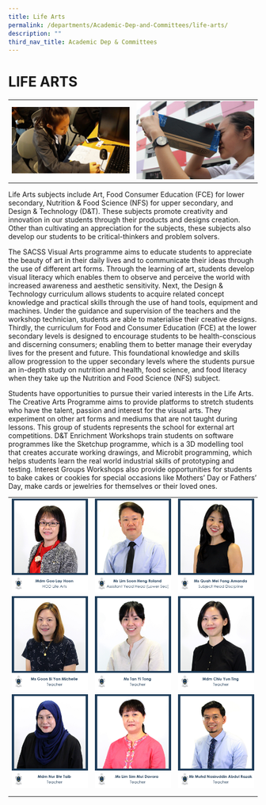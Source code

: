 ```yaml
---
title: Life Arts
permalink: /departments/Academic-Dep-and-Committees/life-arts/
description: ""
third_nav_title: Academic Dep & Committees
---
```

# LIFE ARTS

|   |   |
|---|---|
| ![](/images/Departments/Academic%20Dep%20&%20Comittee/LIFE%20ARTS/20190325_094646-scaled.jpg) | ![](/images/Departments/Academic%20Dep%20&%20Comittee/LIFE%20ARTS/IMG_8297-scaled.jpg)  |

Life Arts subjects include Art, Food Consumer Education (FCE) for lower secondary, Nutrition & Food Science (NFS) for upper secondary, and Design & Technology (D&T). These subjects promote creativity and innovation in our students through their products and designs creation. Other than cultivating an appreciation for the subjects, these subjects also develop our students to be critical-thinkers and problem solvers.

The SACSS Visual Arts programme aims to educate students to appreciate the beauty of art in their daily lives and to communicate their ideas through the use of different art forms. Through the learning of art, students develop visual literacy which enables them to observe and perceive the world with increased awareness and aesthetic sensitivity. Next, the Design & Technology curriculum allows students to acquire related concept knowledge and practical skills through the use of hand tools, equipment and machines. Under the guidance and supervision of the teachers and the workshop technician, students are able to materialise their creative designs. Thirdly, the curriculum for Food and Consumer Education (FCE) at the lower secondary levels is designed to encourage students to be health-conscious and discerning consumers; enabling them to better manage their everyday lives for the present and future. This foundational knowledge and skills allow progression to the upper secondary levels where the students pursue an in-depth study on nutrition and health, food science, and food literacy when they take up the Nutrition and Food Science (NFS) subject. 

Students have opportunities to pursue their varied interests in the Life Arts. The Creative Arts Programme aims to provide platforms to stretch students who have the talent, passion and interest for the visual arts. They experiment on other art forms and mediums that are not taught during lessons. This group of students represents the school for external art competitions. D&T Enrichment Workshops train students on software programmes like the Sketchup programme, which is a 3D modelling tool that creates accurate working drawings, and Microbit programming, which helps students learn the real world industrial skills of prototyping and testing. Interest Groups Workshops also provide opportunities for students to bake cakes or cookies for special occasions like Mothers’ Day or Fathers’ Day, make cards or jewelries for themselves or their loved ones.

|   |   |   |
|---|---|---|
|![](/images/Departments/Academic%20Dep%20&%20Comittee/LIFE%20ARTS/1_MDM-GOO-LAY-HOON.jpg)   | ![](/images/Departments/Academic%20Dep%20&%20Comittee/LIFE%20ARTS/2_MR-LIM-SOON-HENG-ROLAND.jpg)  | ![](/images/Departments/Academic%20Dep%20&%20Comittee/LIFE%20ARTS/8_MS-QUAH-MEI-FANG-AMANDA-1.jpg)  |
|  ![](/images/Departments/Academic%20Dep%20&%20Comittee/LIFE%20ARTS/4_MS-GOON-BI-YAN-MICHELLE.jpg) | ![](/images/Departments/Academic%20Dep%20&%20Comittee/LIFE%20ARTS/MS-TAN-YI-TONG.jpg)  | ![](/images/Departments/Academic%20Dep%20&%20Comittee/LIFE%20ARTS/3_MS-CHIU-YUN-TING.jpg)  |
|![](/images/Departments/Academic%20Dep%20&%20Comittee/LIFE%20ARTS/9_NUR-BTE-TAIB.jpg)   | ![](/images/Departments/Academic%20Dep%20&%20Comittee/LIFE%20ARTS/10_MS-LIM-SIM-MUI-DAVORA.jpg)  |  ![](/images/Departments/Academic%20Dep%20&%20Comittee/LIFE%20ARTS/8_MR-MUHD-NASIRUDDIN.jpg) |
|   |   |   |
|   |   |   |